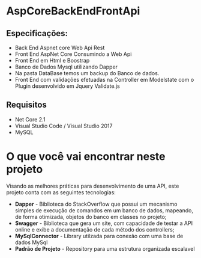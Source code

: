 # AspCoreBackEndFrontApi

## Especificações:

- Back End Aspnet core Web Api Rest
- Front End AspNet Core Consumindo a Web Api
- Front End em Html e Boostrap
- Banco de Dados Mysql utilizando Dapper
- Na pasta DataBase temos um backup do Banco de dados.
- Front End com validações efetuadas na Controller em Modelstate com o Plugin desenvolvido em Jquery Validate.js

## Requisitos

- Net Core 2.1
- Visual Studio Code / Visual Studio 2017
- MySQL

# O que você vai encontrar neste projeto

Visando as melhores práticas para desenvolvimento de uma API, este projeto conta com as seguintes tecnologias:
- **Dapper** - Biblioteca do StackOverflow que possui um mecanismo simples de execução de comandos em um banco de dados, mapeando, de forma otimizada, objetos do banco em classes no projeto;
- **Swagger** - Biblioteca que gera um site, com capacidade de testar a API online e exibe a documentação de cada método dos controllers;
- **MySqlConnector** - Library utilzada para conexão com uma base de dados MySql
- **Padrão de Projeto** - Repository para uma estrutura organizada escalavel
